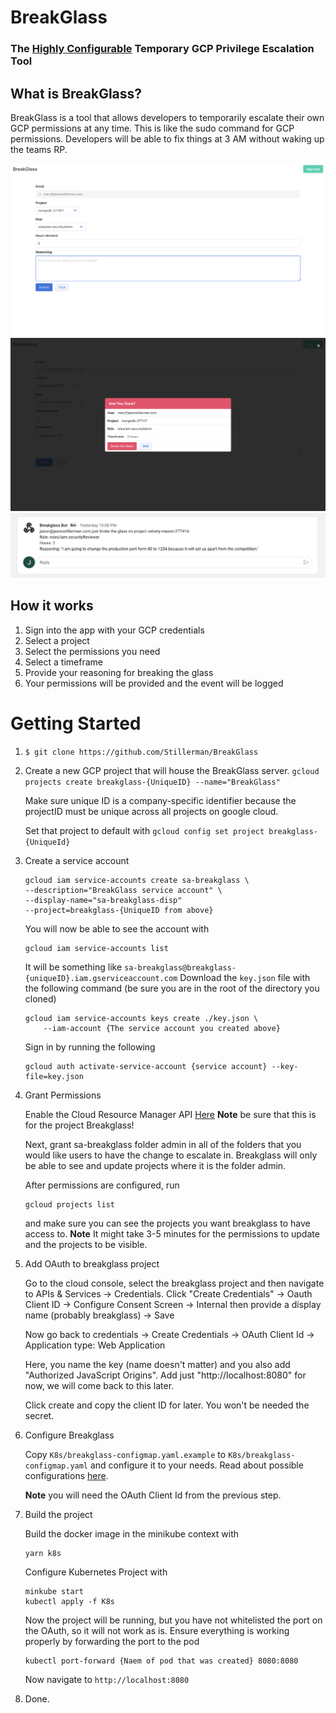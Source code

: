 # BreakGlass

### The [Highly Configurable](./CONFIGURE.md) Temporary GCP Privilege Escalation Tool

## What is BreakGlass?

BreakGlass is a tool that allows developers to temporarily escalate their own GCP permissions at any time. This is like the sudo command for GCP permissions. Developers will be able to fix things at 3 AM without waking up the teams RP.

![UI](./assets/UI.png)
![UI2](./assets/UI2.png)
![Bot](./assets/bot.png)

## How it works

1. Sign into the app with your GCP credentials
2. Select a project
3. Select the permissions you need
4. Select a timeframe
5. Provide your reasoning for breaking the glass
6. Your permissions will be provided and the event will be logged

# Getting Started

1. `$ git clone https://github.com/Stillerman/BreakGlass`
2. Create a new GCP project that will house the BreakGlass server.
   `gcloud projects create breakglass-{UniqueID} --name="BreakGlass"`

   Make sure unique ID is a company-specific identifier because the projectID must be unique across all projects on google cloud.

   Set that project to default with
   `gcloud config set project breakglass-{UniqueId}`

3. Create a service account

   ```shell
   gcloud iam service-accounts create sa-breakglass \
   --description="BreakGlass service account" \
   --display-name="sa-breakglass-disp"
   --project=breakglass-{UniqueID from above}
   ```

   You will now be able to see the account with

   ```
   gcloud iam service-accounts list
   ```

   It will be something like `sa-breakglass@breakglass-{uniqueID}.iam.gserviceaccount.com`
   Download the `key.json` file with the following command (be sure you are in the root of the directory you cloned)

   ```
   gcloud iam service-accounts keys create ./key.json \
       --iam-account {The service account you created above}
   ```

   Sign in by running the following

   ```
   gcloud auth activate-service-account {service account} --key-file=key.json
   ```

4. Grant Permissions

   Enable the Cloud Resource Manager API [Here](https://console.cloud.google.com/apis/library/cloudresourcemanager.googleapis.com)
   **Note** be sure that this is for the project Breakglass!

   Next, grant sa-breakglass folder admin in all of the folders that you would like users to have the change to escalate in. Breakglass will only be able to see and update projects where it is the folder admin.

   After permissions are configured, run

   ```
   gcloud projects list
   ```

   and make sure you can see the projects you want breakglass to have access to. **Note** It might take 3-5 minutes for the permissions to update and the projects to be visible.

5. Add OAuth to breakglass project

   Go to the cloud console, select the breakglass project and then navigate to APIs & Services -> Credentials. Click "Create Credentials" -> Oauth Client ID -> Configure Consent Screen -> Internal then provide a display name (probably breakglass) -> Save

   Now go back to credentials -> Create Credentials -> OAuth Client Id -> Application type: Web Application

   Here, you name the key (name doesn't matter) and you also add "Authorized JavaScript Origins". Add just "http://localhost:8080" for now, we will come back to this later.

   Click create and copy the client ID for later. You won't be needed the secret.

6. Configure Breakglass

   Copy `K8s/breakglass-configmap.yaml.example` to `K8s/breakglass-configmap.yaml` and configure it to your needs. Read about possible configurations [here](./CONFIGURE.md).

   **Note** you will need the OAuth Client Id from the previous step.

7. Build the project

   Build the docker image in the minikube context with

   ```
   yarn k8s
   ```

   Configure Kubernetes Project with

   ```
   minkube start
   kubectl apply -f K8s
   ```

   Now the project will be running, but you have not whitelisted the port on the OAuth, so it will not work as is. Ensure everything is working properly by forwarding the port to the pod

   ```
   kubectl port-forward {Naem of pod that was created} 8080:8080
   ```

   Now navigate to `http://localhost:8080`

8. Done.
